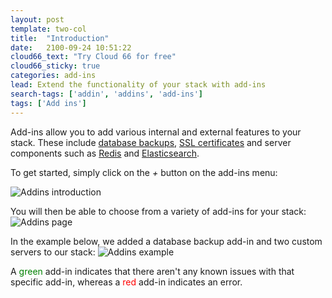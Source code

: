 ```yaml
---
layout: post
template: two-col
title:  "Introduction"
date:   2100-09-24 10:51:22
cloud66_text: "Try Cloud 66 for free"
cloud66_sticky: true
categories: add-ins
lead: Extend the functionality of your stack with add-ins
search-tags: ['addin', 'addins', 'add-ins']
tags: ['Add ins']
---
```


Add-ins allow you to add various internal and external features to your stack. These include [database backups](/add-ins/backups.html), [SSL certificates](/add-ins/ssl.html) and server components such as [Redis](/add-ins/redis.html) and [Elasticsearch](/add-ins/elasticsearch.html).

To get started, simply click on the _+_ button on the add-ins menu:

![Addins introduction](http://cdn.cloud66.com/images/help/addins_introduction.png)

You will then be able to choose from a variety of add-ins for your stack:
![Addins page](http://cdn.cloud66.com/images/help/addins_page.png)

In the example below, we added a database backup add-in and two custom servers to our stack:
![Addins example](http://cdn.cloud66.com/images/help/addins_example.png)

A <font color="green">green</font> add-in indicates that there aren't any known issues with that specific add-in, whereas a <font color="red">red</font> add-in indicates an error.
